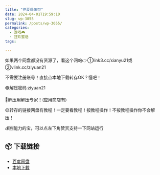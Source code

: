 ```yaml
---
title: "仲夏偶像祭"
date: 2024-04-01T19:59:10
slug: wp-3055
permalink: /posts/wp-3055/
categories:
  - 游戏🎮
  - 狂欢蜜话
tags:

---
```


如果两个网盘都没有资源了，看这个网站👉①link3.cc/xianyu21或②vlink.cc/ziyuan21

不需要注册账号！直接点本地下载转存OK？懂吧！

🟢解压密码:ziyuan21

🔵解压用解压专家！(应用商店有)

🟡转存的链接网盘有教程！一定要看教程！按教程操作！不按教程操作你不会解压！

💰🈶能力的宝，可以点左下角赞赏支持一下网站运行

## 📦 下载链接
- [百度网盘](https://blziyuan21.com/pay-download/3055?key=82e9a64735&down_id=0)
- [本地下载](https://blziyuan21.com/pay-download/3055?key=82e9a64735&down_id=1)

